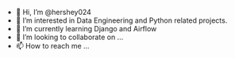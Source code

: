 - 👋 Hi, I’m @hershey024
- 👀 I’m interested in Data Engineering and Python related projects.
- 🌱 I’m currently learning Django and Airflow
- 💞️ I’m looking to collaborate on ...
- 📫 How to reach me ...

<!---
hershey024/hershey024 is a ✨ special ✨ repository because its `README.md` (this file) appears on your GitHub profile.
You can click the Preview link to take a look at your changes.
--->

